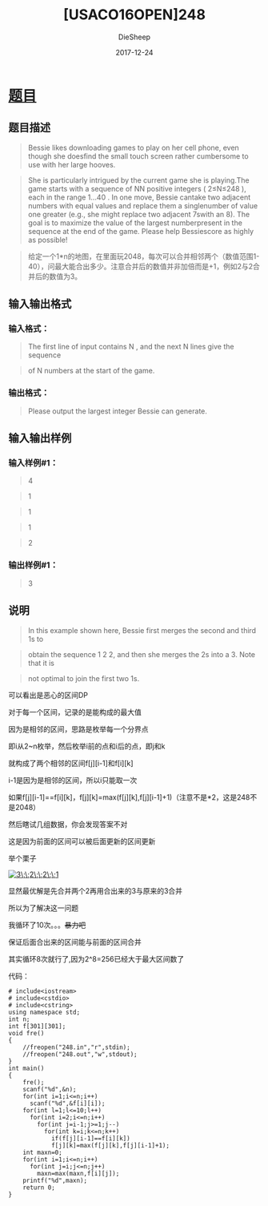 ﻿---
layout:     post
title:      "[USACO16OPEN]248"
date:       2017-12-24
author:     "DieSheep"
header-img: "img/used/412.jpg"
catalog: true
tags:
    - 动态规划
---
# [题目](https://www.luogu.org/problemnew/show/P3146)
## 题目描述
>Bessie likes downloading games to play on her cell phone, even though she doesfind the small touch screen rather cumbersome to use with her large hooves.

>She is particularly intrigued by the current game she is playing.The game starts with a sequence of NN positive integers ( 2≤N≤248 ), each in the range 1…40 . In one move, Bessie cantake two adjacent numbers with equal values and replace them a singlenumber of value one greater (e.g., she might replace two adjacent 7swith an 8). The goal is to maximize the value of the largest numberpresent in the sequence at the end of the game. Please help Bessiescore as highly as possible!

>给定一个1*n的地图，在里面玩2048，每次可以合并相邻两个（数值范围1-40），问最大能合出多少。注意合并后的数值并非加倍而是+1，例如2与2合并后的数值为3。

## 输入输出格式
### 输入格式：
>The first line of input contains N , and the next N lines give the sequence

>of N numbers at the start of the game.

### 输出格式：
>Please output the largest integer Bessie can generate.

## 输入输出样例
### 输入样例#1： 
>4

>1

>1

>1

>2

### 输出样例#1： 
>3

## 说明
>In this example shown here, Bessie first merges the second and third 1s to

>obtain the sequence 1 2 2, and then she merges the 2s into a 3. Note that it is

>not optimal to join the first two 1s.

可以看出是恶心的区间DP

对于每一个区间，记录的是能构成的最大值

因为是相邻的区间，思路是枚举每一个分界点

即i从2~n枚举，然后枚举i前的点和i后的点，即j和k

就构成了两个相邻的区间f[j][i-1]和f[i][k]

i-1是因为是相邻的区间，所以i只能取一次

如果f[j][i-1]==f[i][k]，f[j][k]=max(f[j][k],f[j][i-1]+1)（注意不是*2，这是248不是2048）

然后瞎试几组数据，你会发现答案不对

这是因为前面的区间可以被后面更新的区间更新

举个栗子

<a href="http://www.codecogs.com/eqnedit.php?latex=3\;\;2\;\;2\;\;1" target="_blank"><img src="http://latex.codecogs.com/gif.latex?3\;\;2\;\;2\;\;1" title="3\;\;2\;\;2\;\;1" /></a>

显然最优解是先合并两个2再用合出来的3与原来的3合并

所以为了解决这一问题

我循环了10次。。。~~暴力吧~~

保证后面合出来的区间能与前面的区间合并

其实循环8次就行了,因为2^8=256已经大于最大区间数了

代码：
```
# include<iostream>
# include<cstdio>
# include<cstring>
using namespace std;
int n;
int f[301][301];
void fre()
{
    //freopen("248.in","r",stdin);
    //freopen("248.out","w",stdout);
}
int main()
{
    fre();
    scanf("%d",&n);
    for(int i=1;i<=n;i++)
      scanf("%d",&f[i][i]);
    for(int l=1;l<=10;l++)
      for(int i=2;i<=n;i++)
        for(int j=i-1;j>=1;j--)
          for(int k=i;k<=n;k++)
            if(f[j][i-1]==f[i][k])
            f[j][k]=max(f[j][k],f[j][i-1]+1);
    int maxn=0;
    for(int i=1;i<=n;i++)
      for(int j=i;j<=n;j++)
        maxn=max(maxn,f[i][j]);
    printf("%d",maxn);
    return 0;
}
```
